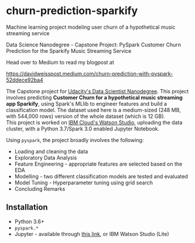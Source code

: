 # churn-prediction-sparkify
Machine learning project modeling user churn of a hypothetical music streaming service

Data Science Nanodegree - Capstone Project: PySpark
Customer Churn Prediction for the Sparkify Music Streaming Service

Head over to Medium to read my blogpost at

https://davidweisspost.medium.com/churn-prediction-with-pyspark-52ddece92ba4

The Capstone project for [Udacity's Data Scientist Nanodegree](https://www.udacity.com/course/data-scientist-nanodegree--nd025). This project involves predicting **Customer Churn for a hypothetical music streaming app Sparkify**, using Spark's MLlib to engineer features and build a classification model. The dataset used here is a medium-sized (248 MB, with 544,000 rows) version of the whole dataset (which is 12 GB). <br>
This project is worked on [IBM Cloud's Watson Studio](https://www.ibm.com/se-en/cloud/watson-studio), uploading the data cluster, with a Python 3.7/Spark 3.0 enabled Jupyter Notebook. <br>

Using `pyspark`, the project broadly involves the following:

- Loading and cleaning the data
- Exploratory Data Analysis
- Feature Engineering - appropriate features are selected based on the EDA
- Modelling - two different classification models are tested and evaluated
- Model Tuning - Hyperparameter tuning using grid search
- Concluding Remarks

## <a name="installations"></a> Installation

- Python 3.6+
- `pyspark.*`
- Jupyter - available through [this link](https://jupyter.org/install), or IBM Watson Studio (Lite)
